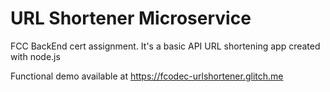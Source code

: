 # URL Shortener Microservice
FCC BackEnd cert assignment. It's a basic API URL shortening app created with node.js

Functional demo available at https://fcodec-urlshortener.glitch.me
